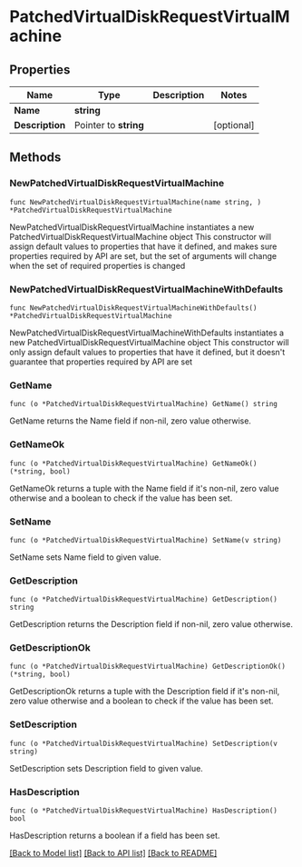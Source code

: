 # PatchedVirtualDiskRequestVirtualMachine

## Properties

Name | Type | Description | Notes
------------ | ------------- | ------------- | -------------
**Name** | **string** |  | 
**Description** | Pointer to **string** |  | [optional] 

## Methods

### NewPatchedVirtualDiskRequestVirtualMachine

`func NewPatchedVirtualDiskRequestVirtualMachine(name string, ) *PatchedVirtualDiskRequestVirtualMachine`

NewPatchedVirtualDiskRequestVirtualMachine instantiates a new PatchedVirtualDiskRequestVirtualMachine object
This constructor will assign default values to properties that have it defined,
and makes sure properties required by API are set, but the set of arguments
will change when the set of required properties is changed

### NewPatchedVirtualDiskRequestVirtualMachineWithDefaults

`func NewPatchedVirtualDiskRequestVirtualMachineWithDefaults() *PatchedVirtualDiskRequestVirtualMachine`

NewPatchedVirtualDiskRequestVirtualMachineWithDefaults instantiates a new PatchedVirtualDiskRequestVirtualMachine object
This constructor will only assign default values to properties that have it defined,
but it doesn't guarantee that properties required by API are set

### GetName

`func (o *PatchedVirtualDiskRequestVirtualMachine) GetName() string`

GetName returns the Name field if non-nil, zero value otherwise.

### GetNameOk

`func (o *PatchedVirtualDiskRequestVirtualMachine) GetNameOk() (*string, bool)`

GetNameOk returns a tuple with the Name field if it's non-nil, zero value otherwise
and a boolean to check if the value has been set.

### SetName

`func (o *PatchedVirtualDiskRequestVirtualMachine) SetName(v string)`

SetName sets Name field to given value.


### GetDescription

`func (o *PatchedVirtualDiskRequestVirtualMachine) GetDescription() string`

GetDescription returns the Description field if non-nil, zero value otherwise.

### GetDescriptionOk

`func (o *PatchedVirtualDiskRequestVirtualMachine) GetDescriptionOk() (*string, bool)`

GetDescriptionOk returns a tuple with the Description field if it's non-nil, zero value otherwise
and a boolean to check if the value has been set.

### SetDescription

`func (o *PatchedVirtualDiskRequestVirtualMachine) SetDescription(v string)`

SetDescription sets Description field to given value.

### HasDescription

`func (o *PatchedVirtualDiskRequestVirtualMachine) HasDescription() bool`

HasDescription returns a boolean if a field has been set.


[[Back to Model list]](../README.md#documentation-for-models) [[Back to API list]](../README.md#documentation-for-api-endpoints) [[Back to README]](../README.md)


